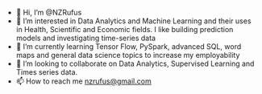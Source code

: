 - 👋 Hi, I’m @NZRufus
- 👀 I’m interested in Data Analytics and Machine Learning and their uses in Health, Scientific and Economic fields. I like building prediction models and investigating time-series data
- 🌱 I’m currently learning Tensor Flow, PySpark, advanced SQL, word maps and general data science topics to increase my employability
- 💞️ I’m looking to collaborate on Data Analytics, Supervised Learning and Times series data.
- 📫 How to reach me nzrufus@gmail.com

<!---
NZRufus/NZRufus is a ✨ special ✨ repository because its `README.md` (this file) appears on your GitHub profile.
You can click the Preview link to take a look at your changes.
--->
